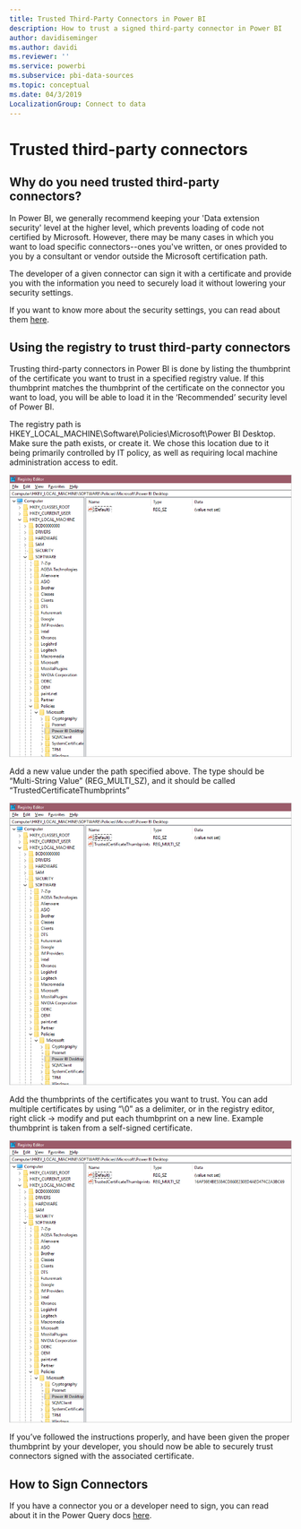 ```yaml
---
title: Trusted Third-Party Connectors in Power BI
description: How to trust a signed third-party connector in Power BI
author: davidiseminger
ms.author: davidi
ms.reviewer: ''
ms.service: powerbi
ms.subservice: pbi-data-sources
ms.topic: conceptual
ms.date: 04/3/2019
LocalizationGroup: Connect to data
---
```

# Trusted third-party connectors

## Why do you need trusted third-party connectors?

In Power BI, we generally recommend keeping your 'Data extension security' level at the higher level, which prevents loading of code not certified by Microsoft. However, there may be many cases in which you want to load specific connectors--ones you've written, or ones provided to you by a consultant or vendor outside the Microsoft certification path.

The developer of a given connector can sign it with a certificate and provide you with the information you need to securely load it without lowering your security settings.

If you want to know more about the security settings, you can read about them [here](./desktop-connector-extensibility.md).

## Using the registry to trust third-party connectors

Trusting third-party connectors in Power BI is done by listing the thumbprint of the certificate you want to trust in a specified registry value. If this thumbprint matches the thumbprint of the certificate on the connector you want to load, you will be able to load it in the ‘Recommended’ security level of Power BI. 

The registry path is HKEY_LOCAL_MACHINE\Software\Policies\Microsoft\Power BI Desktop. Make sure the path exists, or create it. We chose this location due to it being primarily controlled by IT policy, as well as requiring local machine administration access to edit. 

![Power BI Desktop Registry with no trusted third-party keys set](media/desktop-trusted-third-party-connectors/desktoptrustedthird1.png)

Add a new value under the path specified above. The type should be “Multi-String Value” (REG_MULTI_SZ), and it should be called “TrustedCertificateThumbprints” 

![Power BI Desktop Registry with an entry for trusted third-party connectors but no keys](media/desktop-trusted-third-party-connectors/desktoptrustedthird2.png)

Add the thumbprints of the certificates you want to trust. You can add multiple certificates by using “\0” as a delimiter, or in the registry editor, right click -> modify and put each thumbprint on a new line. Example thumbprint is taken from a self-signed certificate. 

 ![Power BI Desktop Registry with a trusted third-party key set](media/desktop-trusted-third-party-connectors/desktoptrustedthird3.png)

If you’ve followed the instructions properly, and have been given the proper thumbprint by your developer, you should now be able to securely trust connectors signed with the associated certificate.

## How to Sign Connectors

If you have a connector you or a developer need to sign, you can read about it in the Power Query docs [here](/power-query/handlingconnectorsigning).